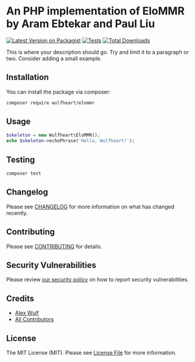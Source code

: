 # An PHP implementation of EloMMR by Aram Ebtekar and Paul Liu

[![Latest Version on Packagist](https://img.shields.io/packagist/v/wulfheart/elommr.svg?style=flat-square)](https://packagist.org/packages/wulfheart/elommr)
[![Tests](https://github.com/wulfheart/elommr/actions/workflows/run-tests.yml/badge.svg?branch=main)](https://github.com/wulfheart/elommr/actions/workflows/run-tests.yml)
[![Total Downloads](https://img.shields.io/packagist/dt/wulfheart/elommr.svg?style=flat-square)](https://packagist.org/packages/wulfheart/elommr)

This is where your description should go. Try and limit it to a paragraph or two. Consider adding a small example.
## Installation

You can install the package via composer:

```bash
composer require wulfheart/elommr
```

## Usage

```php
$skeleton = new Wulfheart\EloMMR();
echo $skeleton->echoPhrase('Hello, Wulfheart!');
```

## Testing

```bash
composer test
```

## Changelog

Please see [CHANGELOG](CHANGELOG.md) for more information on what has changed recently.

## Contributing

Please see [CONTRIBUTING](https://github.com/spatie/.github/blob/main/CONTRIBUTING.md) for details.

## Security Vulnerabilities

Please review [our security policy](../../security/policy) on how to report security vulnerabilities.

## Credits

- [Alex Wulf](https://github.com/Wulfheart)
- [All Contributors](../../contributors)

## License

The MIT License (MIT). Please see [License File](LICENSE.md) for more information.
